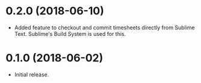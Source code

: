 # 0.2.0 (2018-06-10)

* Added feature to checkout and commit timesheets
  directly from Sublime Text.
  Sublime's Build System is used for this.

# 0.1.0 (2018-06-02)

* Initial release.